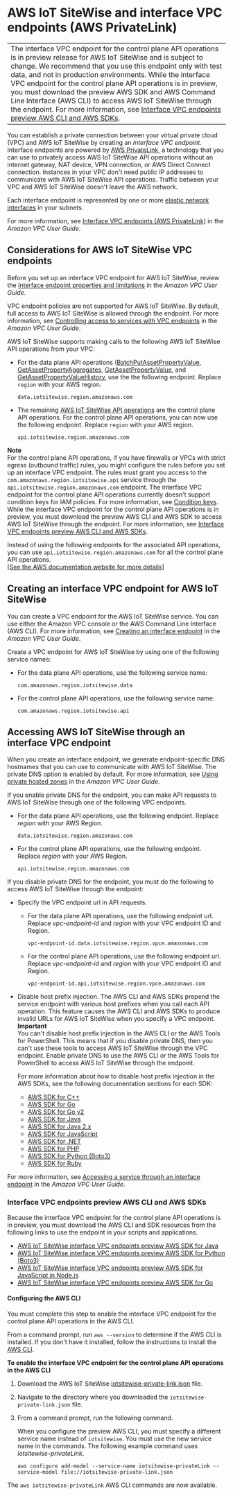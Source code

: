 # AWS IoT SiteWise and interface VPC endpoints \(AWS PrivateLink\)<a name="vpc-interface-endpoints"></a>


|  | 
| --- |
|  The interface VPC endpoint for the control plane API operations is in preview release for AWS IoT SiteWise and is subject to change\. We recommend that you use this endpoint only with test data, and not in production environments\. While the interface VPC endpoint for the control plane API operations is in preview, you must download the preview AWS SDK and AWS Command Line Interface \(AWS CLI\) to access AWS IoT SiteWise through the endpoint\. For more information, see [Interface VPC endpoints preview AWS CLI and AWS SDKs](#private-link-preview-sdk)\.  | 

You can establish a private connection between your virtual private cloud \(VPC\) and AWS IoT SiteWise by creating an *interface VPC endpoint*\. Interface endpoints are powered by [AWS PrivateLink](http://aws.amazon.com/privatelink), a technology that you can use to privately access AWS IoT SiteWise API operations without an internet gateway, NAT device, VPN connection, or AWS Direct Connect connection\. Instances in your VPC don't need public IP addresses to communicate with AWS IoT SiteWise API operations\. Traffic between your VPC and AWS IoT SiteWise doesn't leave the AWS network\.

Each interface endpoint is represented by one or more [elastic network interfaces](https://docs.aws.amazon.com/AWSEC2/latest/UserGuide/using-eni.html) in your subnets\. 

For more information, see [Interface VPC endpoints \(AWS PrivateLink\)](https://docs.aws.amazon.com/vpc/latest/userguide/vpce-interface.html) in the *Amazon VPC User Guide*\.

## Considerations for AWS IoT SiteWise VPC endpoints<a name="vpc-endpoint-considerations"></a>

Before you set up an interface VPC endpoint for AWS IoT SiteWise, review the [Interface endpoint properties and limitations](https://docs.aws.amazon.com/vpc/latest/userguide/vpce-interface.html#vpce-interface-limitations) in the *Amazon VPC User Guide*\. 

VPC endpoint policies are not supported for AWS IoT SiteWise\. By default, full access to AWS IoT SiteWise is allowed through the endpoint\. For more information, see [Controlling access to services with VPC endpoints](https://docs.aws.amazon.com/vpc/latest/userguide/vpc-endpoints-access.html) in the *Amazon VPC User Guide*\.

AWS IoT SiteWise supports making calls to the following AWS IoT SiteWise API operations from your VPC:
+ For the data plane API operations \([BatchPutAssetPropertyValue](https://docs.aws.amazon.com/iot-sitewise/latest/APIReference/API_BatchPutAssetPropertyValue.html), [GetAssetPropertyAggregates](https://docs.aws.amazon.com/iot-sitewise/latest/APIReference/API_GetAssetPropertyAggregates.html), [GetAssetPropertyValue](https://docs.aws.amazon.com/iot-sitewise/latest/APIReference/API_GetAssetPropertyValue.html), and [GetAssetPropertyValueHistory](https://docs.aws.amazon.com/iot-sitewise/latest/APIReference/API_GetAssetPropertyValueHistory.html), use the the following endpoint\. Replace `region` with your AWS region\.

  ```
  data.iotsitewise.region.amazonaws.com
  ```
+ The remaining [AWS IoT SiteWise API operations](https://docs.aws.amazon.com/iot-sitewise/latest/APIReference/API_Operations.html) are the control plane API operations\. For the control plane API operations, you can now use the following endpoint\. Replace `region` with your AWS region\.

  ```
  api.iotsitewise.region.amazonaws.com
  ```
**Note**  
For the control plane API operations, if you have firewalls or VPCs with strict egress \(outbound traffic\) rules, you might configure the rules before you set up an interface VPC endpoint\. The rules must grant you access to the `com.amazonaws.region.iotsitewise.api` service through the `api.iotsitewise.region.amazonaws.com` endpoint\.
The interface VPC endpoint for the control plane API operations currently doesn't support condition keys for IAM policies\. For more information, see [Condition keys](security_iam_service-with-iam.md#security_iam_service-with-iam-id-based-policies-conditionkeys)\.
While the interface VPC endpoint for the control plane API operations is in preview, you must download the preview AWS CLI and AWS SDK to access AWS IoT SiteWise through the endpoint\. For more information, see [Interface VPC endpoints preview AWS CLI and AWS SDKs](#private-link-preview-sdk)\.

  Instead of using the following endpoints for the associated API operations, you can use `api.iotsitewise.region.amazonaws.com` for all the control plane API operations\.    
[\[See the AWS documentation website for more details\]](http://docs.aws.amazon.com/iot-sitewise/latest/userguide/vpc-interface-endpoints.html)

## Creating an interface VPC endpoint for AWS IoT SiteWise<a name="vpc-endpoint-create"></a>

You can create a VPC endpoint for the AWS IoT SiteWise service\. You can use either the Amazon VPC console or the AWS Command Line Interface \(AWS CLI\)\. For more information, see [Creating an interface endpoint](https://docs.aws.amazon.com/vpc/latest/userguide/vpce-interface.html#create-interface-endpoint) in the *Amazon VPC User Guide*\.

Create a VPC endpoint for AWS IoT SiteWise by using one of the following service names:
+ For the data plane API operations, use the following service name: 

  ```
  com.amazonaws.region.iotsitewise.data
  ```
+ For the control plane API operations, use the following service name: 

  ```
  com.amazonaws.region.iotsitewise.api
  ```

## Accessing AWS IoT SiteWise through an interface VPC endpoint<a name="vpc-endpoint-access"></a>

When you create an interface endpoint, we generate endpoint\-specific DNS hostnames that you can use to communicate with AWS IoT SiteWise\. The private DNS option is enabled by default\. For more information, see [Using private hosted zones](https://docs.aws.amazon.com/vpc/latest/userguide/vpc-dns.html#vpc-private-hosted-zones) in the *Amazon VPC User Guide*\.

If you enable private DNS for the endpoint, you can make API requests to AWS IoT SiteWise through one of the following VPC endpoints\.
+ For the data plane API operations, use the following endpoint\. Replace *region* with your AWS Region\.

  ```
  data.iotsitewise.region.amazonaws.com
  ```
+ For the control plane API operations, use the following endpoint\. Replace *region* with your AWS Region\.

  ```
  api.iotsitewise.region.amazonaws.com
  ```

If you disable private DNS for the endpoint, you must do the following to access AWS IoT SiteWise through the endpoint:
+ Specify the VPC endpoint url in API requests\.
  + For the data plane API operations, use the following endpoint url\. Replace *vpc\-endpoint\-id* and *region* with your VPC endpoint ID and Region\.

    ```
    vpc-endpoint-id.data.iotsitewise.region.vpce.amazonaws.com
    ```
  + For the control plane API operations, use the following endpoint url\. Replace *vpc\-endpoint\-id* and *region* with your VPC endpoint ID and Region\.

    ```
    vpc-endpoint-id.api.iotsitewise.region.vpce.amazonaws.com
    ```
+ Disable host prefix injection\. The AWS CLI and AWS SDKs prepend the service endpoint with various host prefixes when you call each API operation\. This feature causes the AWS CLI and AWS SDKs to produce invalid URLs for AWS IoT SiteWise when you specify a VPC endpoint\.
**Important**  
You can't disable host prefix injection in the AWS CLI or the AWS Tools for PowerShell\. This means that if you disable private DNS, then you can't use these tools to access AWS IoT SiteWise through the VPC endpoint\. Enable private DNS to use the AWS CLI or the AWS Tools for PowerShell to access AWS IoT SiteWise through the endpoint\.

  For more information about how to disable host prefix injection in the AWS SDKs, see the following documentation sections for each SDK:
  + [AWS SDK for C\+\+](https://sdk.amazonaws.com/cpp/api/LATEST/struct_aws_1_1_client_1_1_client_configuration.html#a3579c1a2f2e1c9d54e99c59d27643499)
  + [AWS SDK for Go](https://docs.aws.amazon.com/sdk-for-go/api/aws/#Config.WithDisableEndpointHostPrefix)
  + [AWS SDK for Go v2](https://docs.aws.amazon.com/sdk-for-go/v2/api/aws/#Config)
  + [AWS SDK for Java](https://docs.aws.amazon.com/AWSJavaSDK/latest/javadoc/com/amazonaws/ClientConfiguration.html#setDisableHostPrefixInjection-boolean-)
  + [AWS SDK for Java 2\.x](https://sdk.amazonaws.com/java/api/latest/software/amazon/awssdk/core/client/config/SdkAdvancedClientOption.html)
  + [AWS SDK for JavaScript](https://docs.aws.amazon.com/AWSJavaScriptSDK/latest/AWS/Config.html#hostPrefixEnabled-property)
  + [AWS SDK for \.NET](https://docs.aws.amazon.com/sdkfornet/v3/apidocs/items/Runtime/TClientConfig.html)
  + [AWS SDK for PHP](https://docs.aws.amazon.com/aws-sdk-php/v3/api/class-Aws.AwsClient.html#___construct)
  + [AWS SDK for Python \(Boto3\)](https://botocore.amazonaws.com/v1/documentation/api/latest/reference/config.html)
  + [AWS SDK for Ruby](https://docs.aws.amazon.com/sdk-for-ruby/v3/api/Aws/IoTSiteWise/Client.html#initialize-instance_method)

For more information, see [Accessing a service through an interface endpoint](https://docs.aws.amazon.com/vpc/latest/userguide/vpce-interface.html#access-service-though-endpoint) in the *Amazon VPC User Guide*\.

### Interface VPC endpoints preview AWS CLI and AWS SDKs<a name="private-link-preview-sdk"></a>

Because the interface VPC endpoint for the control plane API operations is in preview, you must download the AWS CLI and SDK resources from the following links to use the endpoint in your scripts and applications\.
+ [AWS IoT SiteWise interface VPC endpoints preview AWS SDK for Java](https://aws-iot-sitewise.s3.amazonaws.com/sdk/AWSIoTSiteWisePrivateLinkJavaSDK.zip)
+ [AWS IoT SiteWise interface VPC endpoints preview AWS SDK for Python \(Boto3\)](https://aws-iot-sitewise.s3.amazonaws.com/sdk/AWSIoTSiteWisePrivateLinkPythonSDK.zip)
+ [AWS IoT SiteWise interface VPC endpoints preview AWS SDK for JavaScript in Node\.js](https://aws-iot-sitewise.s3.amazonaws.com/sdk/AWSIoTSiteWisePrivateLinkNodeSDK.zip)
+ [AWS IoT SiteWise interface VPC endpoints preview AWS SDK for Go](https://aws-iot-sitewise.s3.amazonaws.com/sdk/AWSIoTSiteWisePrivateLinkGoSDK.zip)

#### Configuring the AWS CLI<a name="configure-alarms-cli"></a>

You must complete this step to enable the interface VPC endpoint for the control plane API operations in the AWS CLI\.

From a command prompt, run `aws --version` to determine if the AWS CLI is installed\. If you don't have it installed, follow the instructions to install the [AWS CLI](https://aws.amazon.com/cli/)\.

**To enable the interface VPC endpoint for the control plane API operations in the AWS CLI**

1. Download the AWS IoT SiteWise [iotsitewise\-private\-link\.json](https://aws-iot-sitewise.s3.amazonaws.com/cli/iotsitewise-private-link.json) file\.

1. Navigate to the directory where you downloaded the `iotsitewise-private-link.json` file\.

1. From a command prompt, run the following command\.

   When you configure the preview AWS CLI, you must specify a different service name instead of `iotsitewise`\. You must use the new service name in the commands\. The following example command uses *iotsitewise\-privateLink*\.

   ```
   aws configure add-model --service-name iotsitewise-privateLink --service-model file://iotsitewise-private-link.json
   ```

The `aws iotsitewise-privateLink` AWS CLI commands are now available\.